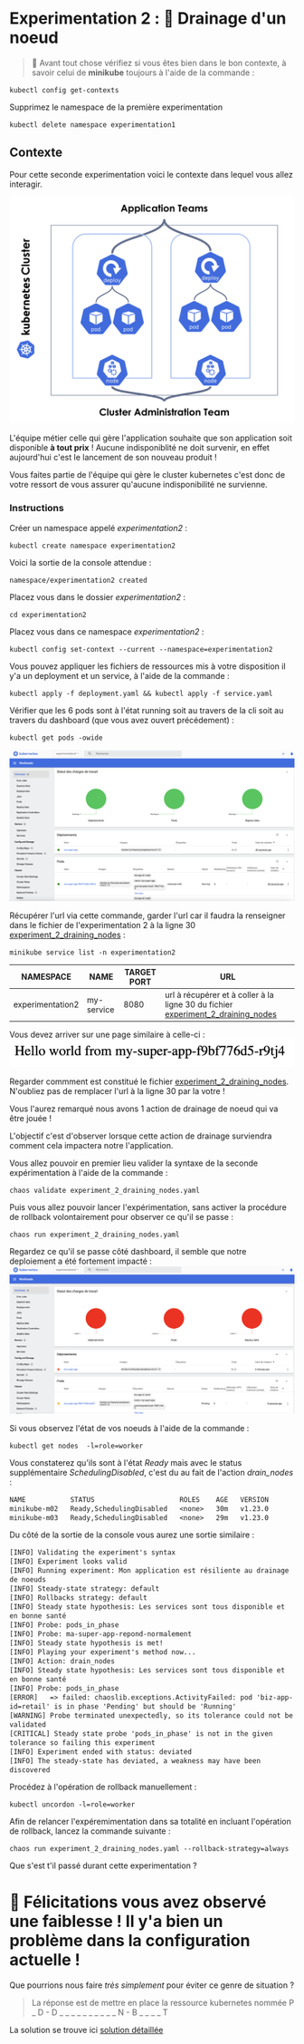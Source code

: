 # Experimentation 2 : 🔄 Drainage d'un noeud
> 🚨 Avant tout chose vérifiez si vous êtes bien dans le bon contexte, à savoir celui de **minikube** toujours à l'aide de la commande :
````
kubectl config get-contexts
````

Supprimez le namespace de la première experimentation
````
kubectl delete namespace experimentation1
````

## Contexte

Pour cette seconde experimentation voici le contexte dans lequel vous allez interagir.

![contexte](docs/contexte.png)


L'équipe métier celle qui gère l'application souhaite que son application soit disponible **à tout prix** !
Aucune indisponiblité ne doit survenir, en effet aujourd'hui c'est le lancement de son nouveau produit !

Vous faites partie de l'équipe qui gère le cluster kubernetes c'est donc de votre ressort de vous assurer qu'aucune indisponibilité ne survienne.


### Instructions

Créer un namespace appelé *experimentation2* :

````
kubectl create namespace experimentation2
````

Voici la sortie de la console attendue :

````
namespace/experimentation2 created
````

Placez vous dans le dossier *experimentation2*  :
````
cd experimentation2
````

Placez vous dans ce namespace *experimentation2* :
````
kubectl config set-context --current --namespace=experimentation2
````

Vous pouvez appliquer les fichiers de ressources mis à votre disposition il y'a un deployment et un service, à l'aide de la commande :
`````
kubectl apply -f deployment.yaml && kubectl apply -f service.yaml
`````

Vérifier que les 6 pods sont à l'état running soit au travers de la cli soit au travers du dashboard (que vous avez ouvert précédement) :

`````
kubectl get pods -owide
`````

![Step 1](docs/experimentation2_step_1.png)


Récupérer l'url via cette commande, garder l'url car il faudra la renseigner dans le fichier de l'experimentation 2 à la ligne 30 [experiment_2_draining_nodes](./experiment_2_draining_nodes.yaml)  :

````
minikube service list -n experimentation2
````

|    NAMESPACE     |    NAME    | TARGET PORT |            URL             |
|------------------|------------|-------------|----------------------------|
| experimentation2 | my-service |        8080 | url à récupérer et à coller à la ligne 30 du fichier [experiment_2_draining_nodes](./experiment_2_draining_nodes.yaml) |


Vous devez arriver sur une page similaire à celle-ci :
![pod](docs/app2.png)

Regarder commment est constitué le fichier [experiment_2_draining_nodes](./experiment_2_draining_nodes.yaml).
N'oubliez pas de remplacer l'url à la ligne 30 par la votre !

Vous l'aurez remarqué nous avons 1 action de drainage de noeud qui va être jouée !

L'objectif c'est d'observer lorsque cette action de drainage surviendra comment cela impactera notre l'application.


Vous allez pouvoir en premier lieu valider la syntaxe de la seconde expérimentation à l'aide de la commande :
````
chaos validate experiment_2_draining_nodes.yaml
````

Puis vous allez pouvoir lancer l'expérimentation, sans activer la procédure de rollback volontairement pour observer ce qu'il se passe :
````
chaos run experiment_2_draining_nodes.yaml
````

Regardez ce qu'il se passe côté dashboard, il semble que notre deploiement a été fortement impacté :
![deployment_down](docs/down.png)


Si vous observez l'état de vos noeuds à l'aide de la commande :
````
kubectl get nodes  -l=role=worker
````

Vous constaterez qu'ils sont à l'état *Ready* mais avec le status supplémentaire *SchedulingDisabled*, c'est du au fait de l'action *drain_nodes* :
````
NAME           STATUS                     ROLES    AGE   VERSION
minikube-m02   Ready,SchedulingDisabled   <none>   30m   v1.23.0
minikube-m03   Ready,SchedulingDisabled   <none>   29m   v1.23.0
````

Du côté de la sortie de la console vous aurez une sortie similaire :
````
[INFO] Validating the experiment's syntax
[INFO] Experiment looks valid
[INFO] Running experiment: Mon application est résiliente au drainage de noeuds
[INFO] Steady-state strategy: default
[INFO] Rollbacks strategy: default
[INFO] Steady state hypothesis: Les services sont tous disponible et en bonne santé
[INFO] Probe: pods_in_phase
[INFO] Probe: ma-super-app-repond-normalement
[INFO] Steady state hypothesis is met!
[INFO] Playing your experiment's method now...
[INFO] Action: drain_nodes
[INFO] Steady state hypothesis: Les services sont tous disponible et en bonne santé
[INFO] Probe: pods_in_phase
[ERROR]   => failed: chaoslib.exceptions.ActivityFailed: pod 'biz-app-id=retail' is in phase 'Pending' but should be 'Running'
[WARNING] Probe terminated unexpectedly, so its tolerance could not be validated
[CRITICAL] Steady state probe 'pods_in_phase' is not in the given tolerance so failing this experiment
[INFO] Experiment ended with status: deviated
[INFO] The steady-state has deviated, a weakness may have been discovered
````

Procédez à l'opération de rollback manuellement :
````
kubectl uncordon -l=role=worker
````

Afin de relancer l'expéremimentation dans sa totalité en incluant l'opération de rollback, lancez la commande suivante :
````
chaos run experiment_2_draining_nodes.yaml --rollback-strategy=always
````

Que s'est t'il passé durant cette experimentation ?
>

# 🎉 Félicitations vous avez observé une faiblesse ! Il y'a bien un problème dans la configuration actuelle !

Que pourrions nous faire *très simplement* pour éviter ce genre de situation ?
> La réponse est de mettre en place la ressource kubernetes nommée P _ D - D _ _ _ _ _ _ _ _ _ _ N - B _ _ _ _ T

La solution se trouve ici [solution détaillée](solution/README.md)
